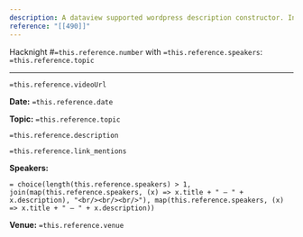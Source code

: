 ```yaml
---
description: A dataview supported wordpress description constructor. Inserted hacknight reference will populate the necessary structured text for wordpress page.
reference: "[[490]]"
---
```


Hacknight #`=this.reference.number` with `=this.reference.speakers`: `=this.reference.topic`

---

`=this.reference.videoUrl `

**Date:** `=this.reference.date `

**Topic:** `=this.reference.topic`

`=this.reference.description `

`=this.reference.link_mentions `


**Speakers:**

`= choice(length(this.reference.speakers) > 1, join(map(this.reference.speakers, (x) => x.title + " – " + x.description), "<br/><br/><br/>"), map(this.reference.speakers, (x) => x.title + " – " + x.description))`


**Venue:** `=this.reference.venue`
